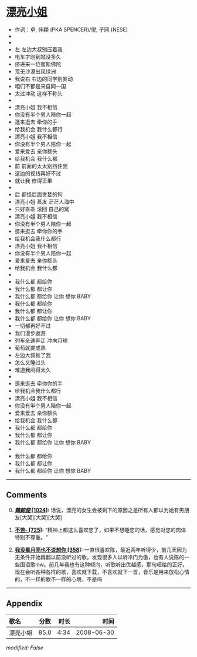 # [漂亮小姐](https://music.163.com/song?id=25906119)

* 作词：卓, 伸穎 (PKA SPENCER)/倪, 子岡 (NESE)
*
*
* 左 左边大叔别压着我
* 电车才刚到站没多久
* 挤进来一位蜜斯佛陀
* 荒无沙漠出现绿洲
* 我说右 右边的同学别妄动
* 咱们不都是来自同一国
* 太过冲动 这样不称头
* 
* 漂亮小姐 我不相信
* 你没有半个男人陪你一起
* 逛来逛去 牵你的手
* 给我机会 我什么都行
* 漂亮小姐 我不相信
* 你没有半个男人陪你一起
* 爱来爱去 亲你额头
* 给我机会 我什么都
* 前 前面的太太别挡住我
* 这边的视线再好不过
* 就让我 修得正果
* 
* 后 都怪后面贪婪的狗
* 漂亮小姐 蒸发 茫茫人海中
* 只好乖乖 滚回 自己的窝
* 漂亮小姐 我不相信
* 你没有半个男人陪你一起
* 逛来逛去 牵你你的手
* 给我机会我什么都行
* 漂亮小姐 我不相信
* 你没有半个男人陪你一起
* 爱来爱去 亲你额头
* 给我机会 我什么都
* 
* 我什么都 都给你
* 我什么都 都让你
* 我什么都 都给你 让你 想你 BABY
* 我什么都 都给你
* 我什么都 都让你
* 我什么都 都给你 让你 想你 BABY
* 一切都再好不过
* 我们漫步遨游
* 列车全速奔走 冲向月球
* 葡萄就要成熟
* 左边大叔推了我
* 怎么又睡过头
* 难道我闷得太久
* 
* 逛来逛去 牵你你的手
* 给我机会我什么都行
* 漂亮小姐 我不相信
* 你没有半个男人陪你一起
* 爱来爱去 亲你额头
* 给我机会 我什么都
* 我什么都 都给你
* 我什么都 都让你
* 我什么都 都给你 让你 想你 BABY
* 
* 我什么都 都给你
* 我什么都 都让你
* 我什么都 都给你 让你 想你 BABY


---

## Comments
0. **[_鶴鯨鹿_ \[1024\]](https://music.163.com/#/user/home?id=53291836):** 话说，漂亮的女生会被剩下的原因之是所有人都以为她有男朋友[大哭][大哭][大哭]

1. **[不苦- \[725\]](https://music.163.com/#/user/home?id=32641050):** “精神上都这么喜欢您了，如果不想睡您的话，感觉对您的肉体特别不尊重。 ​​​”

2. **[我没看月亮也不说想你 \[358\]](https://music.163.com/#/user/home?id=98336541):** 一直很喜欢陈，最近两年听得少，前几天因为无条件开始再翻以前没听过的歌，发现很多人以听冷门为傲，也有人说陈的一些国语歌low。前几年我也有这种倾向，听歌听出优越感，那句呸给的正好。现在会听各种各样的歌，喜欢就下载，不喜欢就下一首，音乐是用来放松心情的，不一样的歌不一样的心境，不是吗



---

## Appendix

|歌名|分数|时长|时间|
|:---|:---:|---:|---:|
|漂亮小姐|85.0|4:34|2008-06-30

*modified: False*
